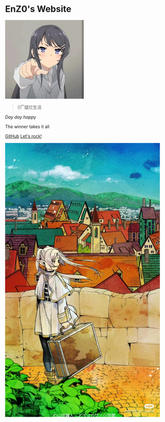<!-- _coverpage.md -->

# EnZ0's Website 

![logo](/_media/maimin.jpg)
> 😴摆烂生活

*Day day happy*

The winner takes it all
<!-- - 课程笔记
- 论文笔记 -->

[GitHub](https://github.com/enz0cez/enz0cez.github.io)
[Let's rock!](/README.md)

<!-- 背景图片 -->

![](_media/fulilianbg.jpg)